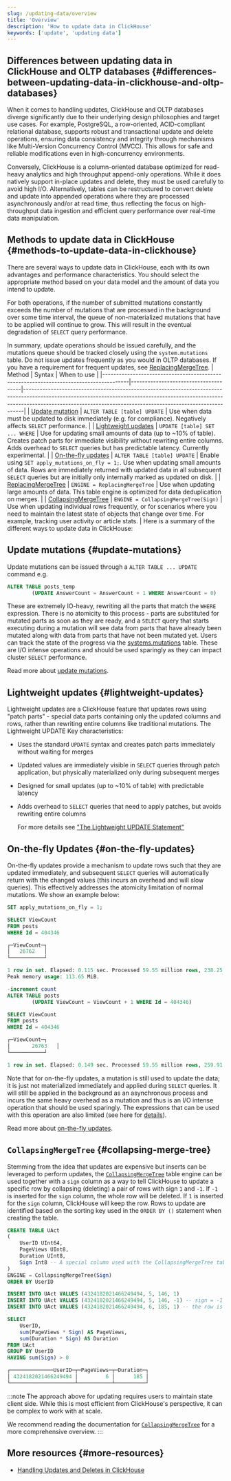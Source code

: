 ```yaml
---
slug: /updating-data/overview
title: 'Overview'
description: 'How to update data in ClickHouse'
keywords: ['update', 'updating data']
---
```


## Differences between updating data in ClickHouse and OLTP databases {#differences-between-updating-data-in-clickhouse-and-oltp-databases}

When it comes to handling updates, ClickHouse and OLTP databases diverge significantly due to their underlying design philosophies and target use cases. For example, PostgreSQL, a row-oriented, ACID-compliant relational database, supports robust and transactional update and delete operations, ensuring data consistency and integrity through mechanisms like Multi-Version Concurrency Control (MVCC). This allows for safe and reliable modifications even in high-concurrency environments.

Conversely, ClickHouse is a column-oriented database optimized for read-heavy analytics and high throughput append-only operations. While it does natively support in-place updates and delete, they must be used carefully to avoid high I/O. Alternatively, tables can be restructured to convert delete and update into appended operations where they are processed asynchronously and/or at read time, thus reflecting the focus on high-throughput data ingestion and efficient query performance over real-time data manipulation.

## Methods to update data in ClickHouse {#methods-to-update-data-in-clickhouse}

There are several ways to update data in ClickHouse, each with its own advantages and performance characteristics. You should select the appropriate method based on your data model and the amount of data you intend to update.

For both operations, if the number of submitted mutations constantly exceeds the number of mutations that are processed in the background over some time interval, the queue of non-materialized mutations that have to be applied will continue to grow. This will result in the eventual degradation of `SELECT` query performance.

In summary, update operations should be issued carefully, and the mutations queue should be tracked closely using the `system.mutations` table. Do not issue updates frequently as you would in OLTP databases. If you have a requirement for frequent updates, see [ReplacingMergeTree](/engines/table-engines/mergetree-family/replacingmergetree).
| Method                                                                                | Syntax                               | When to use                                                                                                                                                                                                                              |
|---------------------------------------------------------------------------------------|--------------------------------------|------------------------------------------------------------------------------------------------------------------------------------------------------------------------------------------------------------------------------------------|
| [Update mutation](/sql-reference/statements/alter/update)                          | `ALTER TABLE [table] UPDATE`         | Use when data must be updated to disk immediately (e.g. for compliance). Negatively affects `SELECT` performance.                                                                                                                        |
| [Lightweight updates](/sql-reference/statements/update)                            | `UPDATE [table] SET ... WHERE`       | Use for updating small amounts of data (up to ~10% of table). Creates patch parts for immediate visibility without rewriting entire columns. Adds overhead to `SELECT` queries but has predictable latency. Currently experimental.      |
| [On-the-fly updates](/guides/developer/lightweight-update)                         | `ALTER TABLE [table] UPDATE`         | Enable using `SET apply_mutations_on_fly = 1;`. Use when updating small amounts of data. Rows are immediately returned with updated data in all subsequent `SELECT` queries but are initially only internally marked as updated on disk. |
| [ReplacingMergeTree](/engines/table-engines/mergetree-family/replacingmergetree)   | `ENGINE = ReplacingMergeTree`        | Use when updating large amounts of data. This table engine is optimized for data deduplication on merges.                                                                                                                                |
| [CollapsingMergeTree](/engines/table-engines/mergetree-family/collapsingmergetree) | `ENGINE = CollapsingMergeTree(Sign)` | Use when updating individual rows frequently, or for scenarios where you need to maintain the latest state of objects that change over time. For example, tracking user activity or article stats.                                       |
Here is a summary of the different ways to update data in ClickHouse:

## Update mutations {#update-mutations}

Update mutations can be issued through a `ALTER TABLE ... UPDATE` command e.g.

```sql
ALTER TABLE posts_temp
        (UPDATE AnswerCount = AnswerCount + 1 WHERE AnswerCount = 0)
```
These are extremely IO-heavy, rewriting all the parts that match the `WHERE` expression. There is no atomicity to this process - parts are substituted for mutated parts as soon as they are ready, and a `SELECT` query that starts executing during a mutation will see data from parts that have already been mutated along with data from parts that have not been mutated yet. Users can track the state of the progress via the [systems.mutations](/operations/system-tables/mutations) table. These are I/O intense operations and should be used sparingly as they can impact cluster `SELECT` performance.

Read more about [update mutations](/sql-reference/statements/alter/update).

## Lightweight updates {#lightweight-updates}

Lightweight updates are a ClickHouse feature that updates rows using "patch parts" - special data parts containing only the updated columns and rows, rather than rewriting entire columns like traditional mutations. The Lightweight UPDATE
Key characteristics:

- Uses the standard `UPDATE` syntax and creates patch parts immediately without waiting for merges
- Updated values are immediately visible in `SELECT` queries through patch application, but physically materialized only during subsequent merges
- Designed for small updates (up to ~10% of table) with predictable latency
- Adds overhead to `SELECT` queries that need to apply patches, but avoids rewriting entire columns

    For more details see ["The Lightweight UPDATE Statement"](/sql-reference/statements/update)

## On-the-fly Updates {#on-the-fly-updates}

On-the-fly updates provide a mechanism to update rows such that they are updated immediately, and subsequent `SELECT` queries will automatically return with the changed values (this incurs an overhead and will slow queries). This effectively addresses the atomicity limitation of normal mutations. We show an example below:

```sql
SET apply_mutations_on_fly = 1;

SELECT ViewCount
FROM posts
WHERE Id = 404346

┌─ViewCount─┐
│   26762   │
└───────────┘

1 row in set. Elapsed: 0.115 sec. Processed 59.55 million rows, 238.25 MB (517.83 million rows/s., 2.07 GB/s.)
Peak memory usage: 113.65 MiB.

-increment count
ALTER TABLE posts
        (UPDATE ViewCount = ViewCount + 1 WHERE Id = 404346)

SELECT ViewCount
FROM posts
WHERE Id = 404346

┌─ViewCount─┐
│       26763   │
└───────────┘

1 row in set. Elapsed: 0.149 sec. Processed 59.55 million rows, 259.91 MB (399.99 million rows/s., 1.75 GB/s.)
```

Note that for on-the-fly updates, a mutation is still used to update the data; it is just not materialized immediately and applied during `SELECT` queries. It will still be applied in the background as an asynchronous process and incurs the same heavy overhead as a mutation and thus is an I/O intense operation that should be used sparingly. The expressions that can be used with this operation are also limited (see here for [details](/guides/developer/lightweight-update#support-for-subqueries-and-non-deterministic-functions)).

Read more about [on-the-fly updates](/guides/developer/lightweight-update).

## `CollapsingMergeTree` {#collapsing-merge-tree}

Stemming from the idea that updates are expensive but inserts can be leveraged to perform updates,
the [`CollapsingMergeTree`](/engines/table-engines/mergetree-family/collapsingmergetree) table engine
can be used together with a `sign` column as a way to tell ClickHouse to update a specific row by collapsing (deleting)
a pair of rows with sign `1` and `-1`.
If `-1` is inserted for the `sign` column, the whole row will be deleted.
If `1` is inserted for the `sign` column, ClickHouse will keep the row.
Rows to update are identified based on the sorting key used in the `ORDER BY ()` statement when creating the table.

```sql
CREATE TABLE UAct
(
    UserID UInt64,
    PageViews UInt8,
    Duration UInt8,
    Sign Int8 -- A special column used with the CollapsingMergeTree table engine
)
ENGINE = CollapsingMergeTree(Sign)
ORDER BY UserID

INSERT INTO UAct VALUES (4324182021466249494, 5, 146, 1)
INSERT INTO UAct VALUES (4324182021466249494, 5, 146, -1) -- sign = -1 signals to update the state of this row
INSERT INTO UAct VALUES (4324182021466249494, 6, 185, 1) -- the row is replaced with the new state

SELECT
    UserID,
    sum(PageViews * Sign) AS PageViews,
    sum(Duration * Sign) AS Duration
FROM UAct
GROUP BY UserID
HAVING sum(Sign) > 0

┌──────────────UserID─┬─PageViews─┬─Duration─┐
│ 4324182021466249494 │         6 │      185 │
└─────────────────────┴───────────┴──────────┘
```

:::note
The approach above for updating requires users to maintain state client side.
While this is most efficient from ClickHouse's perspective, it can be complex to work with at scale.

We recommend reading the documentation
for [`CollapsingMergeTree`](/engines/table-engines/mergetree-family/collapsingmergetree)
for a more comprehensive overview.
:::

## More resources {#more-resources}

- [Handling Updates and Deletes in ClickHouse](https://clickhouse.com/blog/handling-updates-and-deletes-in-clickhouse)
